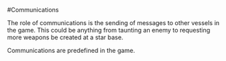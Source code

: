 #Communications

The role of communications is the sending of messages to other vessels in the game. This could be anything from taunting an enemy to requesting more weapons be created at a star base.

Communications are predefined in the game.
